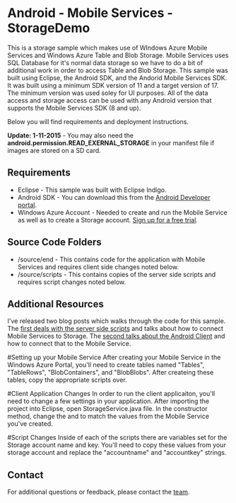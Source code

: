 # Android - Mobile Services - StorageDemo
This is a storage sample which makes use of WIndows Azure Mobile Services and Windows Azure Table and Blob Storage.  Mobile Services uses SQL Database for it's normal data storage so we have to do a bit of additional work in order to access Table and Blob Storage.  This sample was built using Eclipse, the Android SDK, and the Andorid Mobile Services SDK.  It was built using a minimum SDK version of 11 and a target version of 17.  The minimum version was used soley for UI purposes.  All of the data access and storage access can be used with any Android version that supports the Mobile Services SDK (8 and up).

Below you will find requirements and deployment instructions.

**Update: 1-11-2015** - You may also need the **android.permission.READ_EXERNAL_STORAGE** in your manifest file if images are stored on a SD card.

## Requirements
* Eclipse - This sample was built with Eclipse Indigo.
* Android SDK - You can download this from the [Android Developer portal](http://developer.android.com/sdk/index.html).
* Windows Azure Account - Needed to create and run the Mobile Service as well as to create a Storage account.  [Sign up for a free trial](https://www.windowsazure.com/en-us/pricing/free-trial/).

## Source Code Folders
* /source/end - This contains code for the application with Mobile Services and requires client side changes noted below.
* /source/scripts - This contains copies of the server side scripts and requires script changes noted below.

## Additional Resources
I've released two blog posts which walks through the code for this sample.  The [first deals with the server side scripts](http://chrisrisner.com/Mobile-Services-and-Windows-Azure-Storage) and talks about how to connect Mobile Services to Storage.  The [second talks about the Android Client](http://chrisrisner.com/Android-and-Mobile-Services-and-Windows-Azure-Storage) and how to connect that to the Mobile Service.


#Setting up your Mobile Service
After creating your Mobile Service in the Windows Azure Portal, you'll need to create tables named "Tables", "TableRows", "BlobContainers", and "BlobBlobs".  After createing these tables, copy the appropriate scripts over.

#Client Application Changes
In order to run the client applicaiton, you'll need to change a few settings in your application.  After importing the project into Eclipse, open StorageService.java file.  In the constructor method, change the <mobileserviceurl> and <applicationkey> to match the values from the Mobile Service you've created.

#Script Changes
Inside of each of the scripts there are variables set for the Storage account name and key.  You'll need to copy these values from your storage account and replace the "accountname" and "accountkey" strings.

## Contact

For additional questions or feedback, please contact the [team](mailto:chrisner@microsoft.com).
